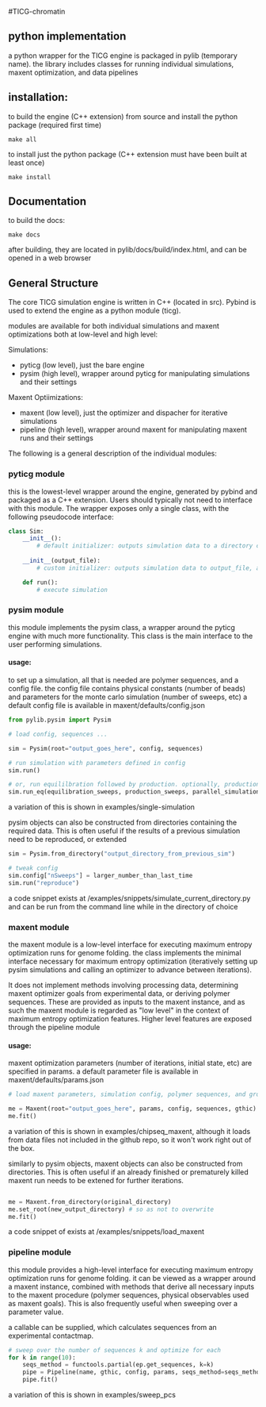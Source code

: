 #TICG-chromatin


## python implementation
a python wrapper for the TICG engine is packaged in pylib (temporary name).
the library includes classes for running individual simulations, maxent optimization, and data pipelines

## installation:
to build the engine (C++ extension) from source and install the python package (required first time)
```
make all
```

to install just the python package (C++ extension must have been built at least once)
```
make install
```

## Documentation
to build the docs:
```
make docs
```
after building, they are located in pylib/docs/build/index.html, and can be opened in a web browser

## General Structure

The core TICG simulation engine is written in C++ (located in src).
Pybind is used to extend the engine as a python module (ticg).

modules are available for both individual simulations and maxent optimizations both at 
low-level and high level:

Simulations:
- pyticg (low level), just the bare engine
- pysim	 (high level), wrapper around pyticg for manipulating simulations and their settings

Maxent Optiimizations:
- maxent (low level), just the optimizer and dispacher for iterative simulations
- pipeline (high level), wrapper around maxent for manipulating maxent runs and their settings

The following is a general description of the individual modules:

### pyticg module
this is the lowest-level wrapper around the engine, generated by pybind and packaged as a C++ extension.
Users should typically not need to interface with this module.
The wrapper exposes only a single class, with the following pseudocode interface:
``` python
class Sim:
	__init__():
		# default initializer: outputs simulation data to a directory called "data_out", and logs to stdout
	
	__init__(output_file):
		# custom initializer: outputs simulation data to output_file, and logs to output_file/log.log

	def run():
		# execute simulation
```

### pysim module
this module implements the pysim class, a wrapper around the pyticg engine with much more functionality. 
This class is the main interface to the user performing simulations. 

#### usage:
to set up a simulation, all that is needed are polymer sequences, and a config file.
the config file contains physical constants (number of beads)  and parameters for the 
monte carlo simulation (number of sweeps, etc)
a default config file is available in maxent/defaults/config.json
```python
from pylib.pysim import Pysim

# load config, sequences ... 

sim = Pysim(root="output_goes_here", config, sequences)

# run simulation with parameters defined in config
sim.run()

# or, run equililbration followed by production. optionally, production can be parallelized
sim.run_eq(equilibration_sweeps, production_sweeps, parallel_simulations)
```
a variation of this is shown in examples/single-simulation

pysim objects can also be constructed from directories containing the required data. This is often 
useful if the results of a previous simulation need to be reproduced, or extended
``` python
sim = Pysim.from_directory("output_directory_from_previous_sim")

# tweak config
sim.config["nSweeps"] = larger_number_than_last_time
sim.run("reproduce")
```
a code snippet exists at /examples/snippets/simulate_current_directory.py and can be run from the command
line while in the directory of choice


### maxent module
the maxent module is a low-level interface for executing maximum entropy optimization runs for genome folding.
the class implements the minimal interface necessary for maximum entropy optimization (iteratively setting up 
pysim simulations and calling an optimizer to advance between iterations).

It does not implement methods involving processing data, determining maxent optimizer goals 
from experimental data, or deriving polymer sequences. These are provided as inputs to the maxent instance, and
as such the maxent module is regarded as "low level" in the context of maximum entropy optimization features. 
Higher level features are exposed through the pipeline module

#### usage:
maxent optimization parameters (number of iterations, initial state, etc) are specified in params. 
a default parameter file is available in maxent/defaults/params.json
```python
# load maxent parameters, simulation config, polymer sequences, and ground truth hic ...

me = Maxent(root="output_goes_here", params, config, sequences, gthic)
me.fit()
```
a variation of this is shown in examples/chipseq_maxent, although it loads from data files 
not included in the github repo, so it won't work right out of the box.

similarly to pysim objects, maxent objects can also be constructed from directories. This is often 
useful if an already finished or prematurely killed maxent run needs to be extened for further iterations.
```python

me = Maxent.from_directory(original_directory)
me.set_root(new_output_directory) # so as not to overwrite
me.fit()
```
a code snippet of exists at /examples/snippets/load_maxent

### pipeline module
this module provides a high-level interface for executing maximum entropy optimization runs for genome folding.
it can be viewed as a wrapper around a maxent instance, combined with methods that derive all necessary
inputs to the maxent procedure (polymer sequences, physical observables used as maxent goals). This is also frequently
useful when sweeping over a parameter value.

a callable can be supplied, which calculates sequences from an experimental contactmap.
```python
# sweep over the number of sequences k and optimize for each
for k in range(10):
	seqs_method = functools.partial(ep.get_sequences, k=k)
	pipe = Pipeline(name, gthic, config, params, seqs_method=seqs_method, load_first=False)
	pipe.fit()
```
a variation of this is shown in examples/sweep_pcs


	




